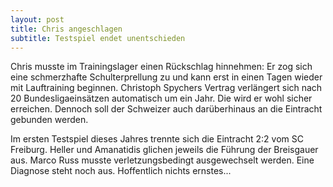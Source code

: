 ```yaml
---
layout: post
title: Chris angeschlagen
subtitle: Testspiel endet unentschieden
---
```


Chris musste im Trainingslager einen Rückschlag hinnehmen: Er zog sich eine schmerzhafte Schulterprellung zu und kann erst in einen Tagen wieder mit Lauftraining beginnen. Christoph Spychers Vertrag verlängert sich nach 20 Bundesligaeinsätzen automatisch um ein Jahr. Die wird er wohl sicher erreichen. Dennoch soll der Schweizer auch darüberhinaus an die Eintracht gebunden werden.

Im ersten Testspiel dieses Jahres trennte sich die Eintracht 2:2 vom SC Freiburg. Heller und Amanatidis glichen jeweils die Führung der Breisgauer aus. Marco Russ musste verletzungsbedingt ausgewechselt werden. Eine Diagnose steht noch aus. Hoffentlich nichts ernstes...
